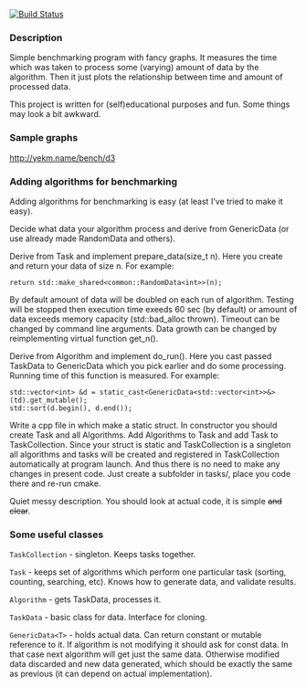 [![Build Status](https://drone.io/github.com/yekm/bench/status.png)](https://drone.io/github.com/yekm/bench/latest)

### Description
Simple benchmarking program with fancy graphs. It measures the time which was
taken to process some (varying) amount of data by the algorithm. Then it just
plots the relationship between time and amount of processed data.

This project is written for (self)educational purposes and fun. Some things
may look a bit awkward.

### Sample graphs
http://yekm.name/bench/d3

### Adding algorithms for benchmarking
Adding algorithms for benchmarking is easy (at least I've tried to make it easy).

Decide what data your algorithm process and derive from GenericData<T> (or use
already made RandomData and others).

Derive from Task and implement prepare_data(size_t n). Here you create and return
your data of size n. For example:
```
return std::make_shared<common::RandomData<int>>(n);
```

By default amount of data will be doubled on each run of algorithm. Testing will
be stopped then execution time exeeds 60 sec (by default) or amount of data
exceeds memory capacity (std::bad_alloc thrown). Timeout can be changed by
command line arguments. Data growth can be changed by reimplementing virtual
function get_n().

Derive from Algorithm and implement do_run(). Here you cast passed TaskData
to GenericData<T> which you pick earlier and do some processing. Running time
of this function is measured. For example:
```
std::vector<int> &d = static_cast<GenericData<std::vector<int>>&>(td).get_mutable();
std::sort(d.begin(), d.end());
```

Write a cpp file in which make a static struct. In constructor you should create
Task and all Algorithms. Add Algorithms to Task and add Task to TaskCollection.
Since your struct is static and TaskCollection is a singleton all algorithms and tasks
will be created and registered in TaskCollection automatically at program launch.
And thus there is no need to make any changes in present code. Just create a subfolder
in tasks/, place you code there and re-run cmake.

Quiet messy description. You should look at actual code, it is simple <s>and clear</s>.

### Some useful classes
`TaskCollection` - singleton. Keeps tasks together.

`Task` - keeps set of algorithms which perform one particular
task (sorting, counting, searching, etc). Knows how to generate data,
and validate results.

`Algorithm` - gets TaskData, processes it.

`TaskData` - basic class for data. Interface for cloning.

`GenericData<T>` - holds actual data. Can return constant or mutable reference to it.
If algorithm is not modifying it should ask for const data. In that case next algorithm
will get just the same data. Otherwise modified data discarded and new data
generated, which should be exactly the same as previous (it can depend on actual
implementation).
